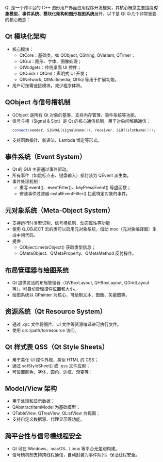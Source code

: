 Qt 是一个跨平台的 C++ 图形用户界面应用程序开发框架，其核心概念主要围绕<b>对象模型、事件系统、模块化架构和图形视图系统</b>展开。以下是 Qt 中几个非常重要的核心概念：

## Qt 模块化架构
- 核心模块：
    - QtCore：基础类，如 QObject, QString, QVariant, QTimer；
    - QtGui：图形、字体、图像处理；
    - QtWidgets：传统桌面 UI 控件；
    - QtQuick / QtQml：声明式 UI 开发；
    - QtNetwork, QtMultimedia, QtSql 等用于扩展功能。
- 用户可按需链接模块，减少程序体积。

## QObject 与信号槽机制
- QObject 是所有 Qt 对象的基类，支持内存管理、事件系统等功能。
- 信号与槽（Signal & Slot）是 Qt 的核心通信机制，用于对象间解耦通信：
    ```cpp
    connect(sender, SIGNAL(signalName()), receiver, SLOT(slotName()));
    ```
- 支持函数指针、新语法、Lambda 绑定等形式。

## 事件系统（Event System）
- Qt 的 GUI 主要通过事件驱动。
- 所有事件（如鼠标点击、键盘输入）都封装为 QEvent 派生类。
- 事件处理机制：
    - 重写 event()、eventFilter()、keyPressEvent() 等虚函数；
    - 安装事件过滤器 installEventFilter() 拦截特定对象的事件。

## 元对象系统（Meta-Object System）
- 支持运行时类型识别、信号槽机制、动态属性等功能
- 使用 Q_OBJECT 宏的类可以启用元对象系统，借助 moc（元对象编译器）生成中间代码。
- 提供：
    - QObject::metaObject() 获取类型信息；
    - QMetaObject、QMetaProperty、QMetaMethod 反射操作。

## 布局管理器与绘图系统
- Qt 提供灵活的布局管理器（QVBoxLayout, QHBoxLayout, QGridLayout 等），可自动管理控件位置和大小。
- 绘图系统以 QPainter 为核心，可绘制文本、图像、矢量图等。

## 资源系统（Qt Resource System）
- 通过 .qrc 文件将图片、UI 文件等资源编译进可执行文件。
- 使用 qrc:/path/to/resource 访问。

## Qt 样式表 QSS（Qt Style Sheets）
- 用于美化 UI 控件外观，类似 HTML 的 CSS；
- 通过 setStyleSheet() 或 .qss 文件应用；
- 可设置颜色、字体、圆角、边框、渐变等；

## Model/View 架构
- 用于处理和显示数据：
- QAbstractItemModel 为基础模型；
- QTableView, QTreeView, QListView 为视图；
- 支持自定义数据源、代理显示等功能。

## 跨平台性与信号槽线程安全
- Qt 可在 Windows、macOS、Linux 等平台无差别构建。
- 信号槽机制支持跨线程通信，自动封装为事件队列，保证线程安全。